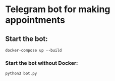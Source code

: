 # Telegram bot for making appointments
###
## Start the bot:
```
docker-compose up --build
```
### Start the bot without Docker:
```
python3 bot.py
```